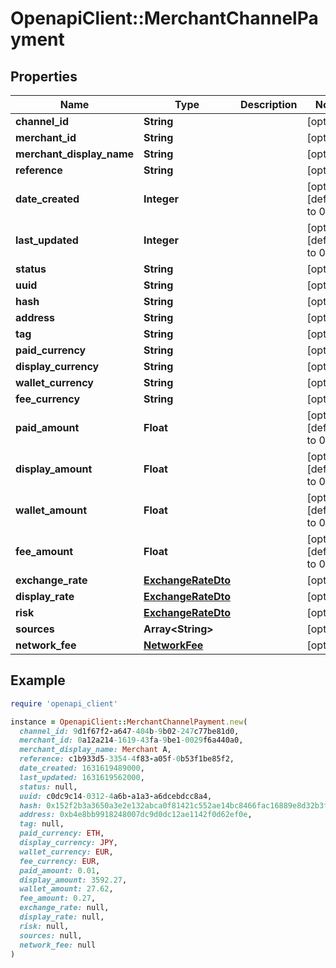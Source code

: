 # OpenapiClient::MerchantChannelPayment

## Properties

| Name | Type | Description | Notes |
| ---- | ---- | ----------- | ----- |
| **channel_id** | **String** |  | [optional] |
| **merchant_id** | **String** |  | [optional] |
| **merchant_display_name** | **String** |  | [optional] |
| **reference** | **String** |  | [optional] |
| **date_created** | **Integer** |  | [optional][default to 0] |
| **last_updated** | **Integer** |  | [optional][default to 0] |
| **status** | **String** |  | [optional] |
| **uuid** | **String** |  | [optional] |
| **hash** | **String** |  | [optional] |
| **address** | **String** |  | [optional] |
| **tag** | **String** |  | [optional] |
| **paid_currency** | **String** |  | [optional] |
| **display_currency** | **String** |  | [optional] |
| **wallet_currency** | **String** |  | [optional] |
| **fee_currency** | **String** |  | [optional] |
| **paid_amount** | **Float** |  | [optional][default to 0] |
| **display_amount** | **Float** |  | [optional][default to 0] |
| **wallet_amount** | **Float** |  | [optional][default to 0] |
| **fee_amount** | **Float** |  | [optional][default to 0] |
| **exchange_rate** | [**ExchangeRateDto**](ExchangeRateDto.md) |  | [optional] |
| **display_rate** | [**ExchangeRateDto**](ExchangeRateDto.md) |  | [optional] |
| **risk** | [**ExchangeRateDto**](ExchangeRateDto.md) |  | [optional] |
| **sources** | **Array&lt;String&gt;** |  | [optional] |
| **network_fee** | [**NetworkFee**](NetworkFee.md) |  | [optional] |

## Example

```ruby
require 'openapi_client'

instance = OpenapiClient::MerchantChannelPayment.new(
  channel_id: 9d1f67f2-a647-404b-9b02-247c77be81d0,
  merchant_id: 0a12a214-1619-43fa-9be1-0029f6a440a0,
  merchant_display_name: Merchant A,
  reference: c1b933d5-3354-4f83-a05f-0b53f1be85f2,
  date_created: 1631619489000,
  last_updated: 1631619562000,
  status: null,
  uuid: c0dc9c14-0312-4a6b-a1a3-a6dcebdcc8a4,
  hash: 0x152f2b3a3650a3e2e132abca0f81421c552ae14bc8466fac16889e8d32b3fd6a,
  address: 0xb4e8bb9918248007dc9d0dc12ae1142f0d62ef0e,
  tag: null,
  paid_currency: ETH,
  display_currency: JPY,
  wallet_currency: EUR,
  fee_currency: EUR,
  paid_amount: 0.01,
  display_amount: 3592.27,
  wallet_amount: 27.62,
  fee_amount: 0.27,
  exchange_rate: null,
  display_rate: null,
  risk: null,
  sources: null,
  network_fee: null
)
```


